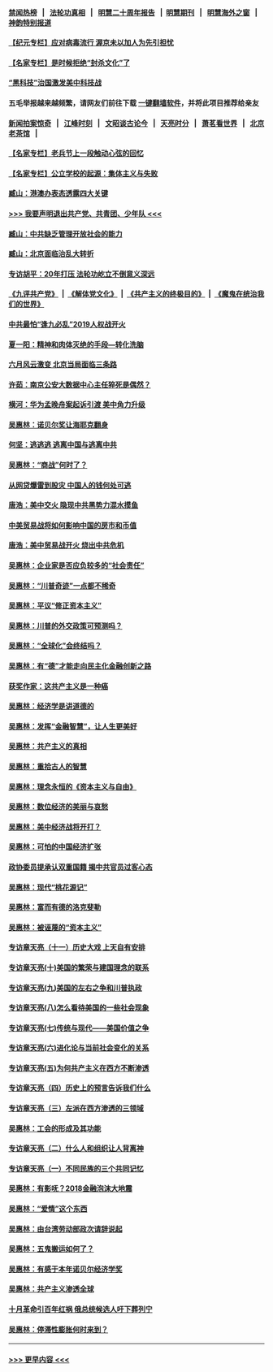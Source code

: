 #### [禁闻热榜](热点新闻.md?=0)  &nbsp;&nbsp;|&nbsp;&nbsp; [法轮功真相](https://github.com/gfw-breaker/truth/blob/master/README.md?=0) &nbsp;&nbsp;|&nbsp;&nbsp; [明慧二十周年报告](https://github.com/gfw-breaker/mh-reports/blob/master/README.md?=0) &nbsp;&nbsp;|&nbsp;&nbsp;[明慧期刊](https://github.com/gfw-breaker/mh-qikan) &nbsp;&nbsp;|&nbsp;&nbsp; [明慧海外之窗](https://github.com/gfw-breaker/mh-news/blob/master/README.md?=0) &nbsp;&nbsp;|&nbsp;&nbsp; [神韵特别报道](https://github.com/gfw-breaker/mh-news/blob/master/shenyun.md?=0)
#### [【纪元专栏】应对病毒流行 渥京未以加人为先引担忧](../pages/nsc423/n11875714.md?t=03011431) 
#### [【名家专栏】是时候拒绝“封杀文化”了](../pages/nsc423/n11814093.md?t=03011431) 
#### [“黑科技”治国激发美中科技战](../pages/nsc423/n11638056.md?t=03011431) 
#### 五毛举报越来越频繁，请网友们前往下载 [一键翻墙软件](https://github.com/gfw-breaker/ssr-accounts)，并将此项目推荐给亲友
#### [新闻拍案惊奇](https://github.com/gfw-breaker/banned-news/blob/master/pages/link4.md) &nbsp;&nbsp;|&nbsp;&nbsp; [江峰时刻](https://github.com/gfw-breaker/banned-news/blob/master/pages/link4.md) &nbsp;&nbsp;|&nbsp;&nbsp; [文昭谈古论今](https://github.com/gfw-breaker/banned-news/blob/master/pages/link4.md) &nbsp;&nbsp;|&nbsp;&nbsp; [天亮时分](https://github.com/gfw-breaker/banned-news/blob/master/pages/link4.md) &nbsp;&nbsp;|&nbsp;&nbsp; [萧茗看世界](https://github.com/gfw-breaker/banned-news/blob/master/pages/link4.md) &nbsp;&nbsp;|&nbsp;&nbsp; [北京老茶馆](https://github.com/gfw-breaker/banned-news/blob/master/pages/link4.md) &nbsp;&nbsp;|&nbsp;&nbsp; 
#### [【名家专栏】老兵节上一段触动心弦的回忆](../pages/nsc423/n11646016.md?t=03011431) 
#### [【名家专栏】公立学校的起源：集体主义与失败](../pages/nsc423/n11601833.md?t=03011431) 
#### [臧山：港澳办表态透露四大关键](../pages/nsc423/n11421628.md?t=03011431) 
#### [>>> 我要声明退出共产党、共青团、少年队 <<<](https://github.com/begood0513/goodnews/blob/master/quit/letter.md) 
#### [臧山：中共缺乏管理开放社会的能力](../pages/nsc423/n11407457.md?t=03011431) 
#### [臧山：北京面临治乱大转折](../pages/nsc423/n11406895.md?t=03011431) 
#### [专访胡平：20年打压 法轮功屹立不倒意义深远](../pages/nsc423/n11398800.md?t=03011431) 
#### [《九评共产党》](https://github.com/begood0513/9ping.md/blob/master/README.md) &nbsp;|&nbsp; [《解体党文化》](../../../../jtdwh.md/blob/master/README.md)  &nbsp;|&nbsp; [《共产主义的终极目的》](../../../../gczydzjmd.md/blob/master/README.md) &nbsp;|&nbsp; [《魔鬼在统治我们的世界》](../../../../mgztzwmdsj.md/blob/master/README.md) 
#### [中共最怕“逢九必乱”2019人权战开火](../pages/nsc423/n11385248.md?t=03011431) 
#### [夏一阳：精神和肉体灭绝的手段—转化洗脑](../pages/nsc423/n11368250.md?t=03011431) 
#### [六月风云激变 北京当局面临三条路](../pages/nsc423/n11313668.md?t=03011431) 
#### [许茹：南京公安大数据中心主任猝死是偶然？](../pages/nsc423/n11064744.md?t=03011431) 
#### [横河：华为孟晚舟案起诉引渡 美中角力升级](../pages/nsc423/n11027230.md?t=03011431) 
#### [吴惠林：诺贝尔奖让海耶克翻身](../pages/nsc423/n10890049.md?t=03011431) 
#### [何坚：逃逃逃 逃离中国与逃离中共](../pages/nsc423/n10592891.md?t=03011431) 
#### [吴惠林：“商战”何时了？](../pages/nsc423/n10573558.md?t=03011431) 
#### [从网贷爆雷到股灾 中国人的钱何处可逃](../pages/nsc423/n10572800.md?t=03011431) 
#### [唐浩：美中交火 隐现中共黑势力混水摸鱼](../pages/nsc423/n10544040.md?t=03011431) 
#### [中美贸易战将如何影响中国的房市和币值](../pages/nsc423/n10543697.md?t=03011431) 
#### [唐浩：美中贸易战开火 烧出中共危机](../pages/nsc423/n10540126.md?t=03011431) 
#### [吴惠林：企业家是否应负较多的“社会责任”](../pages/nsc423/n10535022.md?t=03011431) 
#### [吴惠林：“川普奇迹”一点都不稀奇](../pages/nsc423/n10512808.md?t=03011431) 
#### [吴惠林：平议“修正资本主义”](../pages/nsc423/n10495724.md?t=03011431) 
#### [吴惠林：川普的外交政策可预测吗？](../pages/nsc423/n10462387.md?t=03011431) 
#### [吴惠林：“全球化”会终结吗？](../pages/nsc423/n10452838.md?t=03011431) 
#### [吴惠林：有“德”才能走向民主化金融创新之路](../pages/nsc423/n10432292.md?t=03011431) 
#### [获奖作家：这共产主义是一种癌](../pages/nsc423/n10431541.md?t=03011431) 
#### [吴惠林：经济学是讲道德的](../pages/nsc423/n10398014.md?t=03011431) 
#### [吴惠林：发挥“金融智慧”，让人生更美好](../pages/nsc423/n10375019.md?t=03011431) 
#### [吴惠林：共产主义的真相](../pages/nsc423/n10351394.md?t=03011431) 
#### [吴惠林：重拾古人的智慧](../pages/nsc423/n10337691.md?t=03011431) 
#### [吴惠林：理念永恒的《资本主义与自由》](../pages/nsc423/n10316274.md?t=03011431) 
#### [吴惠林：数位经济的美丽与哀愁](../pages/nsc423/n10292946.md?t=03011431) 
#### [吴惠林：美中经济战将开打？](../pages/nsc423/n10258825.md?t=03011431) 
#### [吴惠林：可怕的中国经济扩张](../pages/nsc423/n10219147.md?t=03011431) 
#### [政协委员提承认双重国籍 揭中共官员过客心态](../pages/nsc423/n10208809.md?t=03011431) 
#### [吴惠林：现代“桃花源记”](../pages/nsc423/n10185234.md?t=03011431) 
#### [吴惠林：富而有德的洛克斐勒](../pages/nsc423/n10142264.md?t=03011431) 
#### [吴惠林：被诬蔑的“资本主义”](../pages/nsc423/n10124816.md?t=03011431) 
#### [专访章天亮（十一）历史大戏 上天自有安排](../pages/nsc423/n10094905.md?t=03011431) 
#### [专访章天亮(十)美国的繁荣与建国理念的联系](../pages/nsc423/n10094899.md?t=03011431) 
#### [专访章天亮(九)美国的左右之争和川普执政](../pages/nsc423/n10094889.md?t=03011431) 
#### [专访章天亮(八)怎么看待美国的一些社会现象](../pages/nsc423/n10094857.md?t=03011431) 
#### [专访章天亮(七)传统与现代——美国价值之争](../pages/nsc423/n10093140.md?t=03011431) 
#### [专访章天亮(六)进化论与当前社会变化的关系](../pages/nsc423/n10092036.md?t=03011431) 
#### [专访章天亮(五)为何共产主义在西方不断渗透](../pages/nsc423/n10083620.md?t=03011431) 
#### [专访章天亮（四）历史上的预言告诉我们什么](../pages/nsc423/n10083606.md?t=03011431) 
#### [专访章天亮（三）左派在西方渗透的三领域](../pages/nsc423/n10081115.md?t=03011431) 
#### [吴惠林：工会的形成及其功能](../pages/nsc423/n10080633.md?t=03011431) 
#### [专访章天亮（二）什么人和组织让人背离神](../pages/nsc423/n10076637.md?t=03011431) 
#### [专访章天亮（一）不同民族的三个共同记忆](../pages/nsc423/n10074188.md?t=03011431) 
#### [吴惠林：有影呒？2018金融泡沫大地震](../pages/nsc423/n10040534.md?t=03011431) 
#### [吴惠林：“爱情”这个东西](../pages/nsc423/n10019423.md?t=03011431) 
#### [吴惠林：由台湾劳动部政次请辞说起](../pages/nsc423/n9979679.md?t=03011431) 
#### [吴惠林：五鬼搬运如何了？](../pages/nsc423/n9925338.md?t=03011431) 
#### [吴惠林：有感于本年诺贝尔经济学奖](../pages/nsc423/n9871883.md?t=03011431) 
#### [吴惠林：共产主义渗透全球](../pages/nsc423/n9812748.md?t=03011431) 
#### [十月革命引百年红祸 俄总统候选人吁下葬列宁](../pages/nsc423/n9810182.md?t=03011431) 
#### [吴惠林：停滞性膨胀何时来到？](../pages/nsc423/n9764136.md?t=03011431) 

----
#### [ >>> 更早内容 <<< ](../indexes/nsc423-earlier.md)
